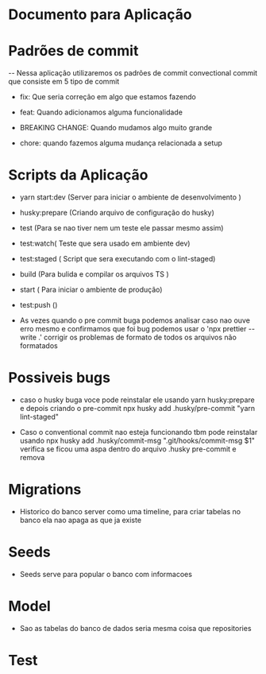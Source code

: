 # Documento para Aplicação

# Padrões de commit

-- Nessa aplicação utilizaremos os padrões de commit convectional commit que consiste em 5 tipo de commit

- fix: Que seria correção em algo que estamos fazendo

- feat: Quando adicionamos alguma funcionalidade

- BREAKING CHANGE: Quando mudamos algo muito grande

- chore: quando fazemos alguma mudança relacionada a setup

# Scripts da Aplicação

- yarn start:dev (Server para iniciar o ambiente de desenvolvimento )

- husky:prepare (Criando arquivo de configuração do husky)

- test (Para se nao tiver nem um teste ele passar mesmo assim)

- test:watch( Teste que sera usado em ambiente dev)

- test:staged ( Script que sera executando com o lint-staged)

- build (Para bulida e compilar os arquivos TS )

- start ( Para iniciar o ambiente de produção)

- test:push ()

- As vezes quando o pre commit buga podemos analisar caso nao ouve erro mesmo e confirmamos que foi bug podemos usar o 'npx prettier --write .' corrigir os problemas de formato de todos os arquivos não formatados

# Possiveis bugs

- caso o husky buga voce pode reinstalar ele usando yarn husky:prepare e depois criando o pre-commit npx husky add .husky/pre-commit "yarn lint-staged"

- Caso o conventional commit nao esteja funcionando tbm pode reinstalar usando npx husky add .husky/commit-msg ".git/hooks/commit-msg \$1" verifica se ficou uma aspa dentro do arquivo .husky pre-commit e remova

# Migrations

- Historico do banco server como uma timeline, para criar tabelas no banco ela nao apaga as que ja existe

# Seeds

- Seeds serve para popular o banco com informacoes

# Model

- Sao as tabelas do banco de dados seria mesma coisa que repositories

# Test

